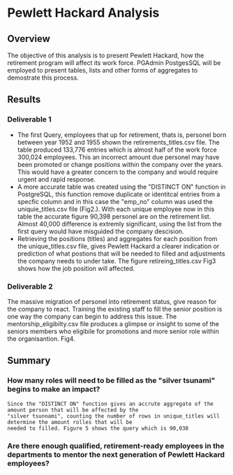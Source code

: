 # Pewlett Hackard Analysis

## Overview
The objective of this analysis is to present Pewlett Hackard, how the retirement program will affect its work force. PGAdmin PostgesSQL will be employed to present tables, lists and other forms of aggregates to demostrate this process. 

## Results
### Deliverable 1
- The first Query, employees that up for retirement, thats is, personel born between year 1952 and 1955 shown the retirements_titles.csv file. The table produced 133,776 entries   which is almost half of the work force 300,024 employees. This an incorrect amount due personel may have been promoted or change positions within the company over the years. This would have a greater concern to the company and would require urgent and rapid response.
- A more accurate table was created using the "DISTINCT ON" function in PostgreSQL, this function remove duplicate or identitcal entries from a specfic column and in this case the   "emp_no" column was used the uniquie_titles.csv file (Fig2.). With each unique employee now in this table the accurate figure 90,398 personel are on the retirement list. Almost   40,000 difference is extremly significant, using the list from the first query would have misguided the company descision. 
- Retrieving the positions (titles) and aggregates for each position from the unique_titles.csv file, gives Pewlett Hackard a clearer indication or prediction of what postions       that will be needed to filled and adjustments the company needs to under take. The figure retireing_titles.csv Fig3 shows how the job position will affected.    

### Deliverable 2
The massive migration of personel into retirement status, give reason for the company to react. Training the existing staff to fill the senior position is one way the company can begin to address this issue. The mentorship_eligibilty.csv file produces a glimpse or insight to some of the seniors members who eligibile for promotions and more senior role within the organisantion. Fig4.

## Summary
### How many roles will need to be filled as the "silver tsunami" begins to make an impact?
    Since the "DISTINCT ON" function gives an accrute aggregate of the amount person that will be affected by the 
    "silver tsunnami", counting the number of rows in unique_titles will determine the amount rolles that will be
    needed to filled. Figure 5 shows the query which is 90,038
    
### Are there enough qualified, retirement-ready employees in the departments to mentor the next generation of Pewlett Hackard employees?



